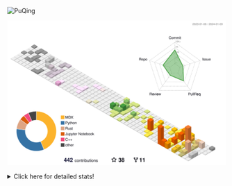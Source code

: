 ![PuQing](https://user-images.githubusercontent.com/27223114/171565019-9a56fae6-b08b-421f-99db-7e830da42371.png)

![](./profile-3d-contrib/profile-season-animate.svg)

<details>
<summary>Click here for detailed stats!</summary>

<!--START_SECTION:waka-->
![Lines of code](https://img.shields.io/badge/From%20Hello%20World%20I%27ve%20Written-1.0%20million%20lines%20of%20code-blue)

**🐱 My GitHub Data** 

> 📦 274.2 kB Used in GitHub's Storage 
 > 
> 🏆 15 Contributions in the Year 2024
 > 
> 🚫 Not Opted to Hire
 > 
> 📜 42 Public Repositories 
 > 
> 🔑 27 Private Repositories 
 > 
**I'm an Early 🐤** 

```text
🌞 Morning                361 commits         ██░░░░░░░░░░░░░░░░░░░░░░░   09.69 % 
🌆 Daytime                1758 commits        ████████████░░░░░░░░░░░░░   47.18 % 
🌃 Evening                737 commits         █████░░░░░░░░░░░░░░░░░░░░   19.78 % 
🌙 Night                  870 commits         ██████░░░░░░░░░░░░░░░░░░░   23.35 % 
```


📊 **This Week I Spent My Time On** 

```text
💬 Programming Languages: 
No Activity Tracked This Week

🔥 Editors: 
No Activity Tracked This Week

💻 Operating System: 
No Activity Tracked This Week
```


<!--END_SECTION:waka-->
</details>
